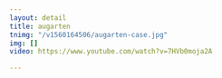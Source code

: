 ```yaml
---
layout: detail
title: augarten
tnimg: "/v1560164506/augarten-case.jpg"
img: []
video: https://www.youtube.com/watch?v=7HVb0moja2A

---
```

